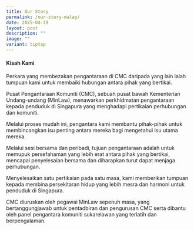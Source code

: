 ```yaml
---
title: Our Story
permalink: /our-story-malay/
date: 2025-04-29
layout: post
description: ""
image: ""
variant: tiptap
---
```

<h4>Kisah Kami</h4>
<p>Perkara yang membezakan pengantaraan di CMC daripada yang lain ialah tumpuan
kami untuk membaiki hubungan antara pihak yang bertikai.</p>
<p>Pusat Pengantaraan Komuniti (CMC), sebuah pusat bawah Kementerian Undang-undang
(MinLaw), menawarkan perkhidmatan pengantaraan kepada penduduk di Singapura
yang menghadapi pertikaian perhubungan dan komuniti.</p>
<p>Melalui proses mudah ini, pengantara kami membantu pihak-pihak untuk membincangkan
isu penting antara mereka bagi mengetahui isu utama mereka.</p>
<p>Melalui sesi bersama dan peribadi, tujuan pengantaraan adalah untuk memupuk
persefahaman yang lebih erat antara pihak yang bertikai, mencapai penyelesaian
bersama dan diharapkan turut dapat menjaga perhubungan. &nbsp;</p>
<p>Menyelesaikan satu pertikaian pada satu masa, kami memberikan tumpuan
kepada membina persekitaran hidup yang lebih mesra dan harmoni untuk penduduk
di Singapura.</p>
<p>CMC diuruskan oleh pegawai MinLaw sepenuh masa, yang bertanggungjawab
untuk pentadbiran dan pengurusan CMC serta dibantu oleh panel pengantara
komuniti sukarelawan yang terlatih dan berpengalaman.</p>